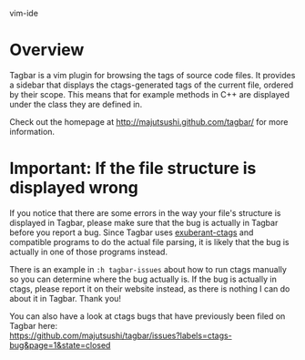 vim-ide

# Overview

Tagbar is a vim plugin for browsing the tags of source code files.
It provides a sidebar that displays the ctags-generated tags of the current file, ordered by their scope. This means that for example methods in C++ are displayed under the class they are defined in.

Check out the homepage at http://majutsushi.github.com/tagbar/ for more information.


# Important: If the file structure is displayed wrong

If you notice that there are some errors in the way your file's structure is displayed in Tagbar, please make sure that the bug is actually in Tagbar before you report a bug. Since Tagbar uses [exuberant-ctags](http://ctags.sourceforge.net/) and compatible programs to do the actual file parsing, it is likely that the bug is actually in one of those programs instead.

There is an example in `:h tagbar-issues` about how to run ctags manually so you can determine where the bug actually is. If the bug is actually in ctags, please report it on their website instead, as there is nothing I can do about it in Tagbar. Thank you!

You can also have a look at ctags bugs that have previously been filed on Tagbar here:  
https://github.com/majutsushi/tagbar/issues?labels=ctags-bug&page=1&state=closed
